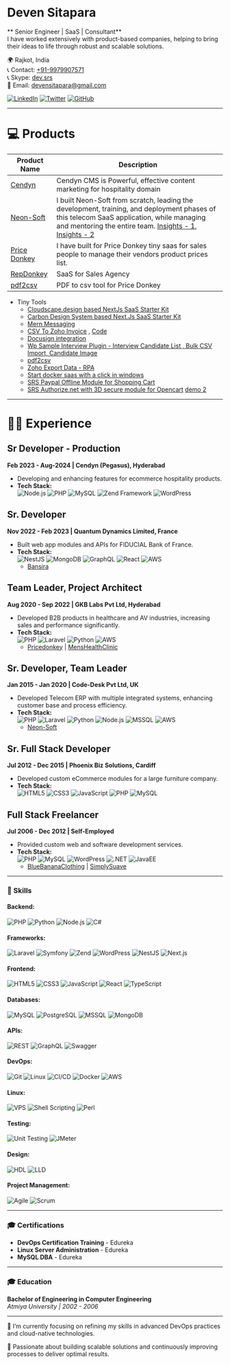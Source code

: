 # Deven Sitapara

** Senior Engineer | SaaS | Consultant** <br/>
I have worked extensively with product-based companies, helping to bring their ideas to life through robust and scalable solutions.
 
🌍 Rajkot, India <br/>
📞 Contact: [+91-9979907571](https://wa.link/bi5653) <br/>
📞 Skype: [dev.srs](https://join.skype.com/invite/Ie2StEKkCdTA) <br/>
📧 Email: devensitapara@gmail.com  <br/>

[![LinkedIn](https://img.shields.io/badge/LinkedIn-0077B5?style=for-the-badge&logo=linkedin&logoColor=white)](https://www.linkedin.com/in/deven-sitapara)
[![Twitter](https://img.shields.io/badge/Twitter-1DA1F2?style=for-the-badge&logo=twitter&logoColor=white)](https://twitter.com/deven_sitapara)
[![GitHub](https://img.shields.io/badge/GitHub-181717?style=for-the-badge&logo=github&logoColor=white)](https://github.com/deven-sitapara)

---
# 💻 Products


| Product Name  | Description |
| ------------- | ------------- |
| [Cendyn](https://help.cendyn.com/hc/en-us/articles/4406839122587-Cendyn-CMS-a-new-look-SEO-improvements-and-more)  | Cendyn CMS is Powerful, effective content marketing for hospitality domain |
| [Neon-Soft](https://neon-soft.com)  | I built Neon-Soft from scratch, leading the development, training, and deployment phases of this telecom SaaS application, while managing and mentoring the entire team. [Insights - 1](https://www.youtube.com/watch?v=4M1O6I-cEUs), [Insights - 2](https://www.youtube.com/watch?v=9eTJPKjjLNg) |
| [Price Donkey](https://www.youtube.com/watch?v=LjG8qEBOSHU)  |  I have built for Price Donkey tiny saas for sales people to manage their vendors product prices list.  |
| [RepDonkey](https://repdonkey.com/)  | SaaS for Sales Agency  |
| [pdf2csv](https://github.com/deven-sitapara/pdf2csv)  | PDF to csv tool for Price Donkey  |

- Tiny Tools
   - [Cloudscape.design based NextJs SaaS Starter Kit](https://github.com/deven-sitapara/cloudscape-design-system-start-kit)
   - [Carbon Design System based Next.Js SaaS Starter Kit](https://github.com/deven-sitapara/Carbon-Design-System-With-Next.js-Start-Kit)
   - [Mern Messaging](https://github.com/deven-sitapara/mern-messaging/tree/main) 
   - [CSV To Zoho Invoice](https://www.youtube.com/watch?v=JhVE8edHX80) , [Code](https://www.youtube.com/watch?v=tbkBPncdrnw)
   - [Docusign integration](https://www.youtube.com/watch?v=8Jr5-ym0ePc)
   - [Wp Sample Interview Plugin - Interview Candidate List , Bulk CSV Import, Candidate Image](https://www.youtube.com/watch?v=6IfjdxTy8pY)
   - [pdf2csv](https://github.com/deven-sitapara/pdf2csv)
   - [Zoho Export Data - RPA](https://www.youtube.com/watch?v=OAhezxpFVz0)
   - [Start docker saas with a click in windows](https://www.youtube.com/watch?v=gLXXCe4Nn7o)
   - [SRS Paypal Offline Module for Shopping Cart](https://www.youtube.com/watch?v=iT6DerNAsys)
   - [SRS Authorize.net with 3D secure module for Opencart](https://www.youtube.com/watch?v=ka_vFl5nhj8) [demo 2](https://www.youtube.com/watch?v=qR1rmDCGy74)
   

  
--- 

# 👨‍💻 Experience

## Sr Developer - Production  
**Feb 2023 - Aug-2024 | Cendyn (Pegasus), Hyderabad**  
- Developing and enhancing features for ecommerce hospitality products.  
- **Tech Stack:**  
  ![Node.js](https://img.shields.io/badge/Node.js-339933?style=for-the-badge&logo=node.js&logoColor=white) 
  ![PHP](https://img.shields.io/badge/PHP-777BB4?style=for-the-badge&logo=php&logoColor=white) 
  ![MySQL](https://img.shields.io/badge/MySQL-4479A1?style=for-the-badge&logo=mysql&logoColor=white) 
  ![Zend Framework](https://img.shields.io/badge/Zend-68B604?style=for-the-badge&logo=zend-framework&logoColor=white) 
  ![WordPress](https://img.shields.io/badge/WordPress-21759B?style=for-the-badge&logo=wordpress&logoColor=white)

## Sr. Developer  
**Nov 2022 - Feb 2023 | Quantum Dynamics Limited, France**  
- Built web app modules and APIs for FIDUCIAL Bank of France.  
- **Tech Stack:**  
  ![NestJS](https://img.shields.io/badge/NestJS-E0234E?style=for-the-badge&logo=nestjs&logoColor=white) 
  ![MongoDB](https://img.shields.io/badge/MongoDB-47A248?style=for-the-badge&logo=mongodb&logoColor=white) 
  ![GraphQL](https://img.shields.io/badge/GraphQL-E10098?style=for-the-badge&logo=graphql&logoColor=white) 
  ![React](https://img.shields.io/badge/React-61DAFB?style=for-the-badge&logo=react&logoColor=black) 
  ![AWS](https://img.shields.io/badge/AWS-232F3E?style=for-the-badge&logo=amazon-aws&logoColor=white)  
  - [Bansira](https://bansira.com)

## Team Leader, Project Architect  
**Aug 2020 - Sep 2022 | GKB Labs Pvt Ltd, Hyderabad**  
- Developed B2B products in healthcare and AV industries, increasing sales and performance significantly.  
- **Tech Stack:**  
  ![PHP](https://img.shields.io/badge/PHP-777BB4?style=for-the-badge&logo=php&logoColor=white) 
  ![Laravel](https://img.shields.io/badge/Laravel-FF2D20?style=for-the-badge&logo=laravel&logoColor=white)
  ![Python](https://img.shields.io/badge/Python-3776AB?style=for-the-badge&logo=python&logoColor=white) 
  ![AWS](https://img.shields.io/badge/AWS-232F3E?style=for-the-badge&logo=amazon-aws&logoColor=white)  
  - [Pricedonkey](https://pricedonkey.net) | [MensHealthClinic](https://menshealthclinic.com)

## Sr. Developer, Team Leader  
**Jan 2015 - Jan 2020 | Code-Desk Pvt Ltd, UK**  
- Developed Telecom ERP with multiple integrated systems, enhancing customer base and process efficiency.  
- **Tech Stack:**  
  ![PHP](https://img.shields.io/badge/PHP-777BB4?style=for-the-badge&logo=php&logoColor=white) 
  ![Laravel](https://img.shields.io/badge/Laravel-FF2D20?style=for-the-badge&logo=laravel&logoColor=white) 
  ![Python](https://img.shields.io/badge/Python-3776AB?style=for-the-badge&logo=python&logoColor=white) 
  ![Node.js](https://img.shields.io/badge/Node.js-339933?style=for-the-badge&logo=node.js&logoColor=white) 
  ![MSSQL](https://img.shields.io/badge/MSSQL-CC2927?style=for-the-badge&logo=microsoft-sql-server&logoColor=white) 
  ![AWS](https://img.shields.io/badge/AWS-232F3E?style=for-the-badge&logo=amazon-aws&logoColor=white)  
  - [Neon-Soft](http://neon-soft.com)

## Sr. Full Stack Developer  
**Jul 2012 - Dec 2015 | Phoenix Biz Solutions, Cardiff**  
- Developed custom eCommerce modules for a large furniture company.  
- **Tech Stack:**  
![HTML5](https://img.shields.io/badge/HTML5-E34F26?style=for-the-badge&logo=html5&logoColor=white)
![CSS3](https://img.shields.io/badge/CSS3-1572B6?style=for-the-badge&logo=css3&logoColor=white)
![JavaScript](https://img.shields.io/badge/JavaScript-F7DF1E?style=for-the-badge&logo=javascript&logoColor=black)
![PHP](https://img.shields.io/badge/PHP-777BB4?style=for-the-badge&logo=php&logoColor=white)
![MySQL](https://img.shields.io/badge/MySQL-4479A1?style=for-the-badge&logo=mysql&logoColor=white)

## Full Stack Freelancer  
**Jul 2006 - Dec 2012 | Self-Employed**  
- Provided custom web and software development services.
- **Tech Stack:**  
  ![PHP](https://img.shields.io/badge/PHP-777BB4?style=for-the-badge&logo=php&logoColor=white) 
  ![MySQL](https://img.shields.io/badge/MySQL-4479A1?style=for-the-badge&logo=mysql&logoColor=white) 
  ![WordPress](https://img.shields.io/badge/WordPress-21759B?style=for-the-badge&logo=wordpress&logoColor=white) 
  ![.NET](https://img.shields.io/badge/.NET-5C2D91?style=for-the-badge&logo=.net&logoColor=white) 
  ![JavaEE](https://img.shields.io/badge/JavaEE-5382A1?style=for-the-badge&logo=java&logoColor=white)  
  - [BlueBananaClothing](https://www.bluebananaclothing.com) | [SimplySuave](https://simplysuave.co.nz)


---

### 💼 Skills

#### Backend:
![PHP](https://img.shields.io/badge/PHP-777BB4?style=for-the-badge&logo=php&logoColor=white)
![Python](https://img.shields.io/badge/Python-3776AB?style=for-the-badge&logo=python&logoColor=white)
![Node.js](https://img.shields.io/badge/Node.js-339933?style=for-the-badge&logo=node.js&logoColor=white)
![C#](https://img.shields.io/badge/C%23-239120?style=for-the-badge&logo=c-sharp&logoColor=white)

#### Frameworks:
![Laravel](https://img.shields.io/badge/Laravel-FF2D20?style=for-the-badge&logo=laravel&logoColor=white)
![Symfony](https://img.shields.io/badge/Symfony-000000?style=for-the-badge&logo=Symfony&logoColor=white) 
![Zend](https://img.shields.io/badge/Zend-68B604?style=for-the-badge&logo=zend-framework&logoColor=white)
![WordPress](https://img.shields.io/badge/WordPress-21759B?style=for-the-badge&logo=wordpress&logoColor=white)
![NestJS](https://img.shields.io/badge/NestJS-E0234E?style=for-the-badge&logo=nestjs&logoColor=white)
![Next.js](https://img.shields.io/badge/Next.js-000000?style=for-the-badge&logo=next.js&logoColor=white)

#### Frontend:
![HTML5](https://img.shields.io/badge/HTML5-E34F26?style=for-the-badge&logo=html5&logoColor=white)
![CSS3](https://img.shields.io/badge/CSS3-1572B6?style=for-the-badge&logo=css3&logoColor=white)
![JavaScript](https://img.shields.io/badge/JavaScript-F7DF1E?style=for-the-badge&logo=javascript&logoColor=black)
![React](https://img.shields.io/badge/React-61DAFB?style=for-the-badge&logo=react&logoColor=black)
![TypeScript](https://img.shields.io/badge/TypeScript-007ACC?style=for-the-badge&logo=typescript&logoColor=white)

#### Databases:
![MySQL](https://img.shields.io/badge/MySQL-4479A1?style=for-the-badge&logo=mysql&logoColor=white)
![PostgreSQL](https://img.shields.io/badge/PostgreSQL-336791?style=for-the-badge&logo=postgresql&logoColor=white)
![MSSQL](https://img.shields.io/badge/MSSQL-CC2927?style=for-the-badge&logo=microsoft-sql-server&logoColor=white)
![MongoDB](https://img.shields.io/badge/MongoDB-47A248?style=for-the-badge&logo=mongodb&logoColor=white)

#### APIs:
![REST](https://img.shields.io/badge/REST-02569B?style=for-the-badge&logo=rest-api&logoColor=white)
![GraphQL](https://img.shields.io/badge/GraphQL-E10098?style=for-the-badge&logo=graphql&logoColor=white)
![Swagger](https://img.shields.io/badge/Swagger-85EA2D?style=for-the-badge&logo=swagger&logoColor=black)

#### DevOps:
![Git](https://img.shields.io/badge/Git-F05032?style=for-the-badge&logo=git&logoColor=white)
![Linux](https://img.shields.io/badge/Linux-FCC624?style=for-the-badge&logo=linux&logoColor=black)
![CI/CD](https://img.shields.io/badge/CI%2FCD-4479A1?style=for-the-badge&logo=ci-cd&logoColor=white)
![Docker](https://img.shields.io/badge/Docker-2496ED?style=for-the-badge&logo=docker&logoColor=white)
![AWS](https://img.shields.io/badge/AWS-232F3E?style=for-the-badge&logo=amazon-aws&logoColor=white)

#### Linux:
![VPS](https://img.shields.io/badge/VPS-327FC7?style=for-the-badge&logo=linux&logoColor=white)
![Shell Scripting](https://img.shields.io/badge/Shell_Scripting-4EAA25?style=for-the-badge&logo=gnu-bash&logoColor=white)
![Perl](https://img.shields.io/badge/Perl-39457E?style=for-the-badge&logo=perl&logoColor=white)

#### Testing:
![Unit Testing](https://img.shields.io/badge/Unit_Testing-6DB33F?style=for-the-badge&logo=testing-library&logoColor=white)
![JMeter](https://img.shields.io/badge/JMeter-D22128?style=for-the-badge&logo=apache-jmeter&logoColor=white)

#### Design:
![HDL](https://img.shields.io/badge/HDL-FF0000?style=for-the-badge&logo=verilog&logoColor=white)
![LLD](https://img.shields.io/badge/LLD-00599C?style=for-the-badge&logo=logical-design&logoColor=white)

#### Project Management:
![Agile](https://img.shields.io/badge/Agile-0277BD?style=for-the-badge&logo=agile&logoColor=white)
![Scrum](https://img.shields.io/badge/Scrum-6DB33F?style=for-the-badge&logo=scrum&logoColor=white)

---

### 🎓 Certifications

- **DevOps Certification Training** - Edureka
- **Linux Server Administration** - Edureka
- **MySQL DBA** - Edureka

---

### 🎓 Education

**Bachelor of Engineering in Computer Engineering**  
*Atmiya University | 2002 - 2006*

---

🌱 I’m currently focusing on refining my skills in advanced DevOps practices and cloud-native technologies. 

🚀 Passionate about building scalable solutions and continuously improving processes to deliver optimal results.
